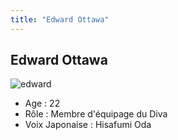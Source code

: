 ```yaml
---
title: "Edward Ottawa"
---
```


Edward Ottawa
-------------

![edward](/images/stories/saga/gundamage/persos/edward.png)
- Age : 22  
- Rôle : Membre d'équipage du Diva  
- Voix Japonaise : Hisafumi Oda


